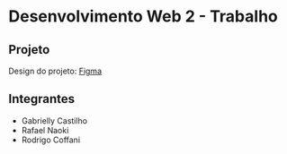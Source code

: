 # Desenvolvimento Web 2 - Trabalho

## Projeto
Design do projeto: [Figma](https://www.figma.com/file/ELngPBuPnR2IlCoqnWFK43/Web-2?type=design&node-id=0-1&mode=design&t=V2CG1Jzl4Le5HAS3-0)

## Integrantes
- Gabrielly Castilho
- Rafael Naoki
- Rodrigo Coffani
